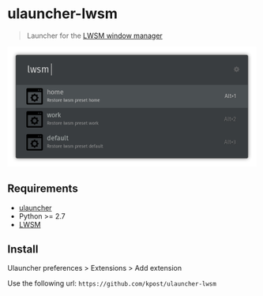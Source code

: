 # ulauncher-lwsm

> Launcher for the [LWSM window manager](https://github.com/johannesjo/linux-window-session-manager/)

![screenshot.png](screenshot.png)

## Requirements

- [ulauncher](https://ulauncher.io/)
- Python >= 2.7
- [LWSM](https://github.com/johannesjo/linux-window-session-manager/)

## Install

Ulauncher preferences > Extensions > Add extension 

Use the following url:
`https://github.com/kpost/ulauncher-lwsm`
